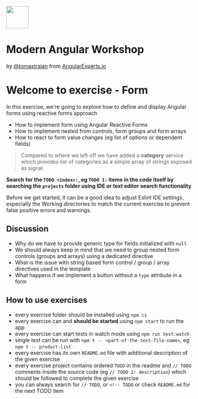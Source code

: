 <img height="60" src="https://angularexperts.io/assets/images/logo/angular-experts.svg">

# Modern Angular Workshop

by [@tomastrajan](https://twitter.com/tomastrajan) from [AngularExperts.io](https://angularexperts.io)

# Welcome to exercise - Form 

In this exercise, we're going to explore how to define and display Angular forms using reactive forms approach

- How to implement form using Angular Reactive Forms
- How to implement nested from controls, form groups and form arrays
- How to react to form value changes (eg list of options or dependent fields)

> Compared to where we left off we have added a
> **category** service which provides list of categories as a
> simple array of strings exposed as signal

**Search for the  `TODO <index>:`, eg `TODO 1:`  items in the code itself by searching the `projects` folder using IDE or text editor search functionality**

Before we get started, it can be a good idea to adjust Eslint IDE settings, especially the Working directories to match the current exercise to prevent false positive errors and warnings.

## Discussion

* Why do we have to provide generic type for fields initialized with `null`
* We should always keep in mind that we need to group nested form controls (groups and arrays) using a dedicated directive
* What is the issue with string based form control / group / array directives used in the template
* What happens if we implement a button without a `type` attribute in a form

## How to use exercises

- every exercise folder should be installed using `npm ci`
- every exercise can and **should be started** using `npm start` to run the app
- every exercise can start tests in watch mode using `npm run test:watch`
- single test can be run with `npm t -- <part-of-the-test-file-name>`, eg `npm t -- product-list`
- every exercise has its own `README.md` file with additional description of the given exercise
- every exercise project contains ordered `TODO` in the readme and `// TODO` comments inside the source code (eg `// TODO 2: description`) which should be followed to complete the given exercise
- you can always search for `// TODO`, or `<!-- TODO` or check `README.md` for the next TODO item


